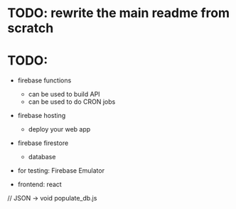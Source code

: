 # TODO: rewrite the main readme from scratch

# TODO:
- firebase functions
  - can be used to build API
  - can be used to do CRON jobs
- firebase hosting
  - deploy your web app
- firebase firestore
  - database
- for testing: Firebase Emulator

- frontend: react



// JSON -> void
populate_db.js

